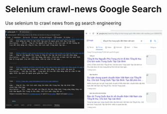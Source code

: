 # Selenium crawl-news Google Search

Use selenium to crawl news from gg search engineering





![shot1](image\shot1.png)